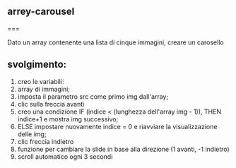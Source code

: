 ## arrey-carousel

===

Dato un array contenente una lista di cinque immagini, creare un carosello


## svolgimento:
1. creo le  variabili:
2. array di immagini;
3. imposta il parametro src come primo img dall'array;
4. clic sulla freccia avanti
5. creo una condizione IF (indice < (lunghezza dell'array img - 1)), THEN indice+1 e mostra img successivo;
6. ELSE impostare nuovamente indice = 0 e riavviare la visualizzazione delle img;
7. clic freccia indietro 
8. funzione per cambiare la slide in base alla direzione (1 avanti, -1 indietro)
9. scroll automatico ogni 3 secondi